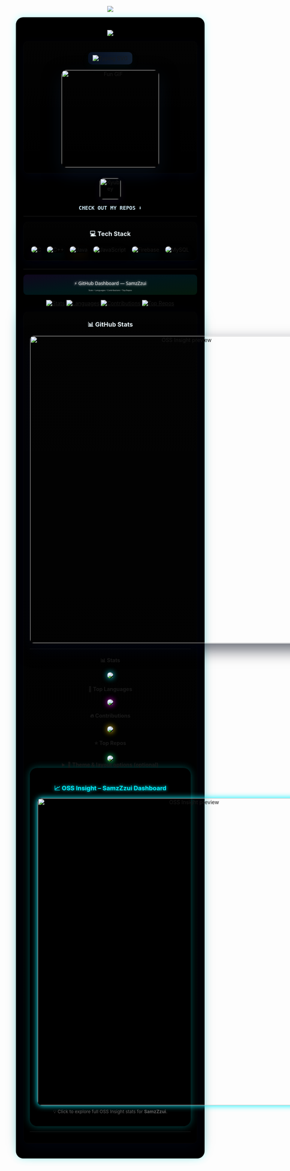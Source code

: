 <!-- ============================
     SamzZzui — Polished Dark README
     (Drop this as README.md in repo root)
     ============================ -->

<!-- 🛠️ NEON ADMIN PANEL STYLE GITHUB DASHBOARD -->

<p align="center">
  <img src="https://img.shields.io/badge/GitHub%20Admin%20Panel-SamzZzui-000000?style=for-the-badge&logo=github&logoColor=00F0FF" />
</p>

<div align="center" style="
    background:#000000;
    padding:20px;
    border-radius:20px;
    box-shadow:0 0 20px rgba(0,255,255,0.3);
    max-width:1000px;
">

[![](https://visitcount.itsvg.in/api?id=SamzZzui&icon=0&color=0)](https://visitcount.itsvg.in)

<!-- Centered intro block -->
<p align="center">
<div align="center" style="background: linear-gradient(180deg, rgba(255,255,255,0.01), rgba(255,255,255,0.00)); padding:14px 18px; border-radius:12px; box-shadow: 0 8px 30px rgba(2,6,23,0.6); margin-bottom:18px; border: 1px solid rgba(255,255,255,0.02);">
  <p style="margin:6px 0;">
    <samp>

<td align="center" width="50%">
  


<p align="center">     
      <a href="https://github.com/SamzZzui/readme-typing-svg" style="text-decoration:none;">
        <img src="https://readme-typing-svg.demolab.com?font=Fira+Code&pause=1000&width=520&height=50&lines=Always+learning+new+things&center=true&color=06b6d4" alt="Typing SVG" style="background:linear-gradient(90deg,#071021,#122032); padding:8px 12px; border-radius:10px; box-shadow:0 8px 22px rgba(3,166,166,0.06);"/>
      </a>
    </samp>
  </p>

  <p style="margin:10px 0 0 0;">
    <img width="260" src="https://media.giphy.com/media/jIgXf4hgbHCeKiXpvt/giphy.gif" style="border-radius:14px; box-shadow:0 18px 48px rgba(7,18,33,0.65); border:1px solid rgba(255,255,255,0.03);" alt="Fun GIF"/>
  </p>
</div>

<!-- Small decorative icon -->
<p align="center" style="margin-top:-6px;">
  <img src="https://raw.githubusercontent.com/innng/innng/master/assets/kyubey.gif" height="56" style="border-radius:10px; box-shadow:0 8px 20px rgba(124,58,237,0.08); border:1px solid rgba(255,255,255,0.02);" alt="Kyubey" />
</p>

<p align="center" style="margin-top:6px;">
  <samp style="color:#cfe9f5; font-weight:600;">CHECK OUT MY REPOS ⬇️</samp>
</p>

---

<!-- Tech Stack — center in a soft card -->
<div align="center" style="max-width:920px; margin: 12px auto 22px auto; padding:14px; border-radius:12px; background: linear-gradient(180deg, rgba(255,255,255,0.01), rgba(255,255,255,0.00)); box-shadow:0 10px 30px rgba(2,6,23,0.55); border:1px solid rgba(255,255,255,0.02);">
  <h3 style="margin:6px 0 12px 0; color:#eaf6fb;">💻 Tech Stack</h3>

  <p align="center" style="margin:6px 0 0 0;">
    <img src="https://img.shields.io/badge/C-00599C?style=for-the-badge&logo=c&logoColor=white&labelColor=071021" alt="C" style="margin:6px; border-radius:8px; box-shadow:0 10px 24px rgba(124,58,237,0.10);"/>
    <img src="https://img.shields.io/badge/C++-00599C?style=for-the-badge&logo=c%2B%2B&logoColor=white&labelColor=071021" alt="C++" style="margin:6px; border-radius:8px; box-shadow:0 10px 24px rgba(6,182,212,0.08);"/>
    <img src="https://img.shields.io/badge/Java-ED8B00?style=for-the-badge&logo=openjdk&logoColor=white&labelColor=071021" alt="Java" style="margin:6px; border-radius:8px; box-shadow:0 10px 24px rgba(237,139,0,0.08);"/>
    <img src="https://img.shields.io/badge/JS-323330?style=for-the-badge&logo=javascript&logoColor=%23F7DF1E&labelColor=071021" alt="JavaScript" style="margin:6px; border-radius:8px; box-shadow:0 10px 24px rgba(0,0,0,0.08);"/>
    <img src="https://img.shields.io/badge/Firebase-039BE5?style=for-the-badge&logo=firebase&logoColor=white&labelColor=071021" alt="Firebase" style="margin:6px; border-radius:8px; box-shadow:0 10px 24px rgba(3,155,229,0.08);"/>
    <img src="https://img.shields.io/badge/MySQL-4479A1?style=for-the-badge&logo=mysql&logoColor=white&labelColor=071021" alt="MySQL" style="margin:6px; border-radius:8px; box-shadow:0 10px 24px rgba(68,121,161,0.08);"/>
  </p>
</div>

---


<!-- Gradient SVG Header -->
<p align="center">
  <svg width="100%" height="140" viewBox="0 0 1200 140" xmlns="http://www.w3.org/2000/svg">
    <defs>
      <linearGradient id="g" x1="0" x2="1" y1="0" y2="1">
        <stop stop-color="#7C3AED" offset="0%"/>
        <stop stop-color="#06B6D4" offset="50%"/>
        <stop stop-color="#22C55E" offset="100%"/>
      </linearGradient>
      <filter id="glow" x="-50%" y="-50%" width="200%" height="200%">
        <feGaussianBlur stdDeviation="8" result="b"/>
        <feMerge><feMergeNode in="b"/><feMergeNode in="SourceGraphic"/></feMerge>
      </filter>
    </defs>
    <rect width="1200" height="140" rx="24" fill="url(#g)" opacity="0.12"/>
    <text x="50%" y="52%" text-anchor="middle" font-family="Segoe UI, Inter, Roboto, Arial" font-size="32" fill="#e6e6e6" filter="url(#glow)">
      ⚡ GitHub Dashboard — SamzZzui
    </text>
    <text x="50%" y="82%" text-anchor="middle" font-family="Segoe UI, Inter, Roboto, Arial" font-size="14" fill="#bdbdbd">
      Stats • Languages • Contributions • Top Repos
    </text>
  </svg>
</p>

<!-- Pills / quick-links -->
<p align="center">
  <a href="#stats"><img alt="Stats" src="https://img.shields.io/badge/Stats-active?style=for-the-badge"></a>
  <a href="#languages"><img alt="Languages" src="https://img.shields.io/badge/Languages-cool?style=for-the-badge"></a>
  <a href="#contribs"><img alt="Contributions" src="https://img.shields.io/badge/Contributions-heatmap?style=for-the-badge"></a>
  <a href="#toprepos"><img alt="Top Repos" src="https://img.shields.io/badge/Top%20Repos-picked?style=for-the-badge"></a>
</p>

<!-- GitHub Stats — grouped inside a stylish container -->
<div align="center" style="max-width:920px; margin: 8px auto 20px auto; padding:16px; border-radius:12px; background: linear-gradient(180deg, rgba(255,255,255,0.01), rgba(255,255,255,0.00)); box-shadow:0 12px 40px rgba(2,6,23,0.6); border:1px solid rgba(255,255,255,0.02);">
  <h3 style="margin:6px 0 14px 0; color:#eaf6fb;">📊 GitHub Stats</h3>

  <p align="center" style="margin:6px 0;">
    <a href="https://next.ossinsight.io/widgets/official/compose-user-dashboard-stats?user_id=225732546" target="_blank" style="display:inline-block; text-decoration:none;">
      <img alt="OSS Insight preview" src="https://next.ossinsight.io/widgets/official/compose-user-dashboard-stats/thumbnail.png?user_id=225732546&image_size=auto&color_scheme=dark" width="820" style="border-radius:10px; box-shadow:0 18px 40px rgba(2,6,23,0.6); border:1px solid rgba(255,255,255,0.03);"/>
    </a>
  </p>

---

#### 📊 Stats
<img src="https://github-stats-card-generator.vercel.app/api/svg?username=SamzZzui&theme=dark" style="border-radius:12px; box-shadow:0 0 15px #00F0FF;"/>

</td>
<td align="center" width="50%">

#### 🧠 Top Languages
<img src="https://github-stats-card-generator.vercel.app/api/svg?username=SamzZzui&type=languages&theme=dark" style="border-radius:12px; box-shadow:0 0 15px #FF00FF;"/>

</td>
</tr>
<tr>
<td align="center">

#### 🔥 Contributions
<img src="https://github-stats-card-generator.vercel.app/api/svg?username=SamzZzui&type=contributions&theme=dark" style="border-radius:12px; box-shadow:0 0 15px #FFD700;"/>

</td>
<td align="center">

#### ⭐ Top Repos
<img src="https://github-stats-card-generator.vercel.app/api/svg?username=SamzZzui&type=top-repos&theme=dark" style="border-radius:12px; box-shadow:0 0 15px #00FF7F;"/>

</td>
</tr>
</table>


<!-- Collapsible extra section -->
<details>
  <summary><b>🎨 Theme & layout options (optional)</b></summary>
  
  - Light/ Dark auto-switch example:
    ```html
    <picture>
      <source media="(prefers-color-scheme: dark)" srcset="https://github-stats-card-generator.vercel.app/api/svg?username=SamzZzui&type=languages">
      <img src="https://github-stats-card-generator.vercel.app/api/svg?username=SamzZzui&type=languages" />
    </picture>
    ```
  - Borders hatane ke liye `style="box-shadow:none"` use karein.
</details>




<!-- 🛠️ OSS Insight Card – Neon Admin Panel Style -->

<div align="center" style="
    background:#000000;
    padding:20px;
    border-radius:20px;
    box-shadow:0 0 20px rgba(0,255,255,0.3);
    max-width:850px;
">

<h3 style="color:#00F0FF; text-shadow:0 0 8px #00F0FF; margin-bottom:10px;">
  📈 OSS Insight – SamzZzui Dashboard
</h3>

<a href="https://next.ossinsight.io/widgets/official/compose-user-dashboard-stats?user_id=225732546" target="_blank" style="display:inline-block; text-decoration:none;">
  <img 
    alt="OSS Insight preview" 
    src="https://next.ossinsight.io/widgets/official/compose-user-dashboard-stats/thumbnail.png?user_id=225732546&image_size=auto&color_scheme=dark" 
    width="820" 
    style="border-radius:12px; box-shadow:0 0 15px #00F0FF; border:1px solid rgba(0,240,255,0.4);"/>
</a>

<p style="color:#666; font-size:12px; margin-top:8px;">
  💡 Click to explore full OSS Insight stats for <b>SamzZzui</b>.
</p>
</div>


---